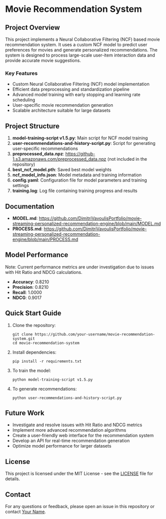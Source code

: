 # Movie Recommendation System

## Project Overview

This project implements a Neural Collaborative Filtering (NCF) based movie recommendation system. It uses a custom NCF model to predict user preferences for movies and generate personalized recommendations. The system is designed to process large-scale user-item interaction data and provide accurate movie suggestions.

### Key Features

- Custom Neural Collaborative Filtering (NCF) model implementation
- Efficient data preprocessing and standardization pipeline
- Advanced model training with early stopping and learning rate scheduling
- User-specific movie recommendation generation
- Scalable architecture suitable for large datasets

## Project Structure

1. **model-training-script v1.5.py**: Main script for NCF model training
2. **user-recommendations-and-history-script.py**: Script for generating user-specific recommendations
3. **preprocessed_data.npz**: https://github-1.s3.amazonaws.com/preprocessed_data.npz (not included in the repository)
4. **best_ncf_model.pth**: Saved best model weights
5. **ncf_model_info.json**: Model metadata and training information
6. **config.yaml**: Configuration file for model parameters and training settings
7. **training.log**: Log file containing training progress and results

## Documentation

- **MODEL.md**: https://github.com/DimitriVavoulisPortfolio/movie-streaming-personalized-recommendation-engine/blob/main/MODEL.md
- **PROCESS.md**: https://github.com/DimitriVavoulisPortfolio/movie-streaming-personalized-recommendation-engine/blob/main/PROCESS.md

## Model Performance

Note: Current performance metrics are under investigation due to issues with Hit Ratio and NDCG calculations.

- **Accuracy**:  0.8210
- **Precision**:  0.8210
- **Recall**: 1.0000
- **NDCG**: 0.9017

## Quick Start Guide

1. Clone the repository:
   ```
   git clone https://github.com/your-username/movie-recommendation-system.git
   cd movie-recommendation-system
   ```

2. Install dependencies:
   ```
   pip install -r requirements.txt
   ```

3. To train the model:
   ```
   python model-training-script v1.5.py
   ```

4. To generate recommendations:
   ```
   python user-recommendations-and-history-script.py
   ```

## Future Work

- Investigate and resolve issues with Hit Ratio and NDCG metrics
- Implement more advanced recommendation algorithms
- Create a user-friendly web interface for the recommendation system
- Develop an API for real-time recommendation generation
- Optimize model performance for larger datasets

## License

This project is licensed under the MIT License - see the [LICENSE](LICENSE) file for details.

## Contact

For any questions or feedback, please open an issue in this repository or contact [Your Name](mailto:your.email@example.com).

